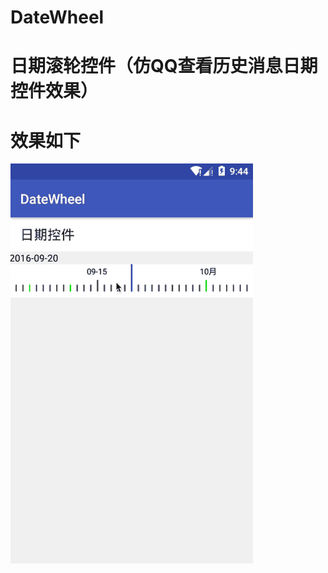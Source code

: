# DateWheel
# 日期滚轮控件（仿QQ查看历史消息日期控件效果）
# 效果如下
![image](https://github.com/634069490/DateWheel/blob/master/app/src/main/res/raw/%E6%95%88%E6%9E%9C.gif)
